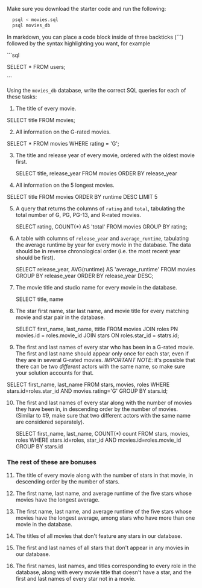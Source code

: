 Make sure you download the starter code and run the following:

```sh
  psql < movies.sql
  psql movies_db
```

In markdown, you can place a code block inside of three backticks (```) followed by the syntax highlighting you want, for example

\```sql

SELECT \* FROM users;

\```

Using the `movies_db` database, write the correct SQL queries for each of these tasks:

1.  The title of every movie.

SELECT title FROM movies;

2.  All information on the G-rated movies.

SELECT \* FROM movies WHERE rating = 'G';

3.  The title and release year of every movie, ordered with the
    oldest movie first.

    SELECT title, release_year FROM movies ORDER BY release_year

4.  All information on the 5 longest movies.

SELECT title FROM movies ORDER BY runtime DESC LIMIT 5

5.  A query that returns the columns of `rating` and `total`, tabulating the
    total number of G, PG, PG-13, and R-rated movies.

    SELECT rating, COUNT(\*) AS 'total' FROM movies GROUP BY rating;

6.  A table with columns of `release_year` and `average_runtime`,
    tabulating the average runtime by year for every movie in the database. The data should be in reverse chronological order (i.e. the most recent year should be first).

    SELECT release_year, AVG(runtime) AS 'average_runtime'
    FROM movies
    GROUP BY release_year
    ORDER BY release_year DESC;

7.  The movie title and studio name for every movie in the
    database.

    SELECT title, name

8.  The star first name, star last name, and movie title for every
    matching movie and star pair in the database.

    SELECT first_name, last_name, ttitle FROM movies
    JOIN roles PN movies.id = roles.movie_id
    JOIN stars ON roles.star_id = statrs.id;

9.  The first and last names of every star who has been in a G-rated movie. The first and last name should appear only once for each star, even if they are in several G-rated movies. _IMPORTANT NOTE_: it's possible that there can be two _different_ actors with the same name, so make sure your solution accounts for that.

SELECT first_name, last_name
FROM stars, movies, roles
WHERE stars.id=roles.star_id
AND movies.rating='G'
GROUP BY stars.id;

10. The first and last names of every star along with the number
    of movies they have been in, in descending order by the number of movies. (Similar to #9, make sure
    that two different actors with the same name are considered separately).

    SELECT first_name, last_name, COUNT(\*) count
    FROM stars, movies, roles
    WHERE stars.id=roles, star_id
    AND movies.id=roles.movie_id
    GROUP BY stars.id

### The rest of these are bonuses

11. The title of every movie along with the number of stars in
    that movie, in descending order by the number of stars.

12. The first name, last name, and average runtime of the five
    stars whose movies have the longest average.

13. The first name, last name, and average runtime of the five
    stars whose movies have the longest average, among stars who have more than one movie in the database.

14. The titles of all movies that don't feature any stars in our
    database.

15. The first and last names of all stars that don't appear in any movies in our database.

16. The first names, last names, and titles corresponding to every
    role in the database, along with every movie title that doesn't have a star, and the first and last names of every star not in a movie.
